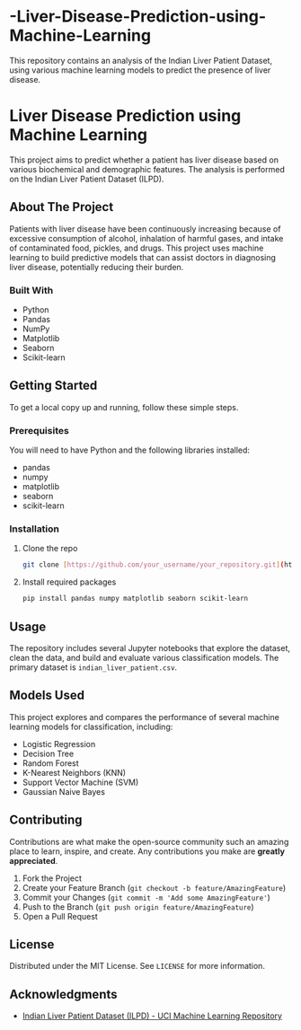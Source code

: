 # -Liver-Disease-Prediction-using-Machine-Learning
This repository contains an analysis of the Indian Liver Patient Dataset, using various machine learning models to predict the presence of liver disease.
# Liver Disease Prediction using Machine Learning

This project aims to predict whether a patient has liver disease based on various biochemical and demographic features. The analysis is performed on the Indian Liver Patient Dataset (ILPD).

## About The Project

Patients with liver disease have been continuously increasing because of excessive consumption of alcohol, inhalation of harmful gases, and intake of contaminated food, pickles, and drugs. This project uses machine learning to build predictive models that can assist doctors in diagnosing liver disease, potentially reducing their burden.

### Built With

* Python
* Pandas
* NumPy
* Matplotlib
* Seaborn
* Scikit-learn

## Getting Started

To get a local copy up and running, follow these simple steps.

### Prerequisites

You will need to have Python and the following libraries installed:
* pandas
* numpy
* matplotlib
* seaborn
* scikit-learn

### Installation

1.  Clone the repo
    ```sh
    git clone [https://github.com/your_username/your_repository.git](https://github.com/your_username/your_repository.git)
    ```
2.  Install required packages
    ```sh
    pip install pandas numpy matplotlib seaborn scikit-learn
    ```

## Usage

The repository includes several Jupyter notebooks that explore the dataset, clean the data, and build and evaluate various classification models. The primary dataset is `indian_liver_patient.csv`.

## Models Used

This project explores and compares the performance of several machine learning models for classification, including:
* Logistic Regression
* Decision Tree
* Random Forest
* K-Nearest Neighbors (KNN)
* Support Vector Machine (SVM)
* Gaussian Naive Bayes

## Contributing

Contributions are what make the open-source community such an amazing place to learn, inspire, and create. Any contributions you make are **greatly appreciated**.

1.  Fork the Project
2.  Create your Feature Branch (`git checkout -b feature/AmazingFeature`)
3.  Commit your Changes (`git commit -m 'Add some AmazingFeature'`)
4.  Push to the Branch (`git push origin feature/AmazingFeature`)
5.  Open a Pull Request

## License

Distributed under the MIT License. See `LICENSE` for more information.

## Acknowledgments

* [Indian Liver Patient Dataset (ILPD) - UCI Machine Learning Repository](https://archive.ics.uci.edu/ml/datasets/ILPD+(Indian+Liver+Patient+Dataset))
